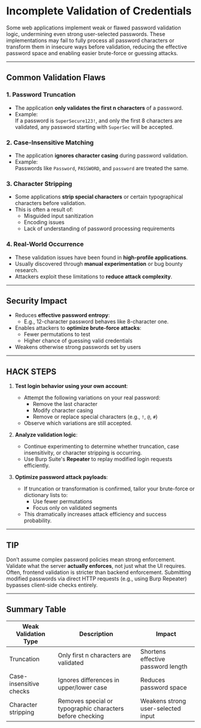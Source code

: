# Incomplete Validation of Credentials

Some web applications implement weak or flawed password validation logic, undermining even strong user-selected passwords. These implementations may fail to fully process all password characters or transform them in insecure ways before validation, reducing the effective password space and enabling easier brute-force or guessing attacks.

---

## Common Validation Flaws

### 1. Password Truncation
- The application **only validates the first n characters** of a password.
- Example:  
  If a password is `SuperSecure123!`, and only the first 8 characters are validated, any password starting with `SuperSec` will be accepted.

### 2. Case-Insensitive Matching
- The application **ignores character casing** during password validation.
- Example:  
  Passwords like `Password`, `PASSWORD`, and `password` are treated the same.

### 3. Character Stripping
- Some applications **strip special characters** or certain typographical characters before validation.
- This is often a result of:
  - Misguided input sanitization
  - Encoding issues
  - Lack of understanding of password processing requirements

### 4. Real-World Occurrence
- These validation issues have been found in **high-profile applications**.
- Usually discovered through **manual experimentation** or bug bounty research.
- Attackers exploit these limitations to **reduce attack complexity**.

---

## Security Impact

- Reduces **effective password entropy**:
  - E.g., 12-character password behaves like 8-character one.
- Enables attackers to **optimize brute-force attacks**:
  - Fewer permutations to test
  - Higher chance of guessing valid credentials
- Weakens otherwise strong passwords set by users

---

## HACK STEPS

1. **Test login behavior using your own account**:
   - Attempt the following variations on your real password:
     - Remove the last character
     - Modify character casing
     - Remove or replace special characters (e.g., `!`, `@`, `#`)
   - Observe which variations are still accepted.

2. **Analyze validation logic**:
   - Continue experimenting to determine whether truncation, case insensitivity, or character stripping is occurring.
   - Use Burp Suite's **Repeater** to replay modified login requests efficiently.

3. **Optimize password attack payloads**:
   - If truncation or transformation is confirmed, tailor your brute-force or dictionary lists to:
     - Use fewer permutations
     - Focus only on validated segments
   - This dramatically increases attack efficiency and success probability.

---

## TIP

Don’t assume complex password policies mean strong enforcement. Validate what the server **actually enforces**, not just what the UI requires. Often, frontend validation is stricter than backend enforcement. Submitting modified passwords via direct HTTP requests (e.g., using Burp Repeater) bypasses client-side checks entirely.

---

## Summary Table

| Weak Validation Type     | Description                                               | Impact                              |
|--------------------------|-----------------------------------------------------------|-------------------------------------|
| Truncation               | Only first n characters are validated                     | Shortens effective password length  |
| Case-insensitive checks  | Ignores differences in upper/lower case                   | Reduces password space              |
| Character stripping      | Removes special or typographic characters before checking | Weakens strong user-selected input  |
